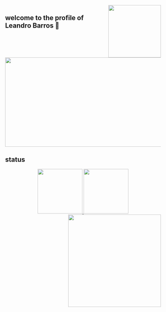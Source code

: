  <img align="right"  width="170" src="https://user-images.githubusercontent.com/56005421/155453979-a33682db-e5c4-46ea-abf8-7eb0370b5a5e.gif">
 
## welcome to the profile of Leandro Barros 👋

<img height="290" width="850" src="https://mir-s3-cdn-cf.behance.net/project_modules/1400_opt_1/6e898a57148971.59ca9a59ea57e.gif">

## status

<div align="center">
  <a href="https://github.com/leoBarrosDev">
  <img height="145em" src="https://github-readme-stats.vercel.app/api?username=leoBarrosDev&show_icons=true&theme=dark&include_all_commits=true&count_private=true"/>
  <img height="145em" src="https://github-readme-stats.vercel.app/api/top-langs/?username=leoBarrosDev&layout=compact&langs_count=7&theme=dark"/>      
</div>
  
 <img align="right"  width="300" src="https://static.wikia.nocookie.net/streetfighter/images/4/49/File-RyuSpecial.gif/revision/latest/scale-to-width-down/366?cb=20100102124142">

